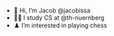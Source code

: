 - :wave:				      Hi, I’m Jacob @jacobissa
- :man_technologist:	I study CS at @th-nuernberg
- :chess_pawn:			  I’m interested in playing chess

<!---
jacobissa/jacobissa is a ✨ special ✨ repository because its `README.md` (this file) appears on your GitHub profile.
You can click the Preview link to take a look at your changes.
--->

